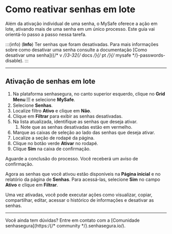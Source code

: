 # Como reativar senhas em lote

Além da ativação individual de uma senha, o MySafe oferece a ação em lote, ativando mais de uma senha em um único processo. Este guia vai orientá-lo passo a passo nessa tarefa.

:::(info) (**Info**)
Ter senhas que foram desativadas. Para  mais informações sobre como desativar uma senha consulte a documentação [Como desativar uma senha]({/* v */}3-32{/* docs */}{/* pt */}{/* mysafe */}-passwords-disable).
:::
* * *

## Ativação de senhas em lote

1. Na plataforma senhasegura, no canto superior esquerdo, clique no **Grid Menu ⁝⁝⁝** e selecione **MySafe**.
2. Selecione **Senhas**. 
3. Localize filtro **Ativo** e clique em **Não**.
4. Clique em **Filtrar** para exibir as senhas desativadas.
5. Na lista atualizada, identifique as senhas que deseja ativar. 
    1. Note que as senhas desativadas estão em vermelho.
6. Marque as caixas de seleção ao lado das senhas que deseja ativar.
7. Localize a seção de rodapé da página.
8. Clique no botão verde **Ativar** no rodapé.
9. Clique **Sim** na caixa de confirmação.

Aguarde a conclusão do processo. Você receberá um aviso de confirmação.

Agora as senhas que você ativou estão disponíveis na **Página inicial** e no relatório da página de **Senhas**. Para acessá-las, selecione **Sim** no campo **Ativo** e clique em **Filtrar**. 

Uma vez ativadas, você pode executar ações como visualizar, copiar, compartilhar, editar, acessar o histórico de informações e desativar as senhas.
***

Você ainda tem dúvidas? Entre em contato com a [Comunidade senhasegura](https:/{/* community */}.senhasegura.io/).
